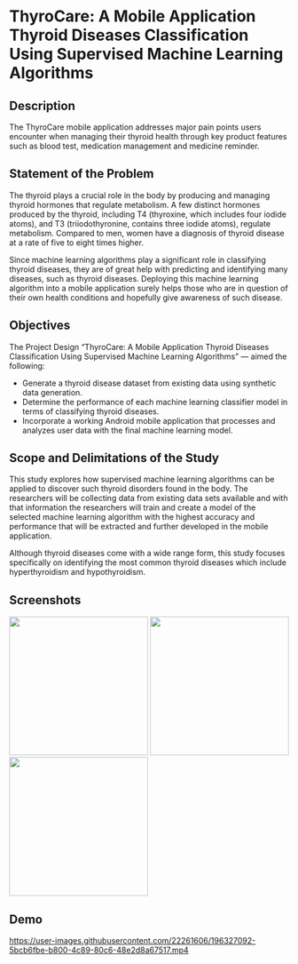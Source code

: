 # ThyroCare: A Mobile Application Thyroid Diseases Classification Using Supervised Machine Learning Algorithms

## Description

  The ThyroCare mobile application addresses major pain points users encounter when managing their thyroid health through key product features such as blood test, medication management and medicine reminder.

## Statement of the Problem

  The thyroid plays a crucial role in the body by producing and managing thyroid
hormones that regulate metabolism. A few distinct hormones produced by the thyroid,
including T4 (thyroxine, which includes four iodide atoms), and T3 (triiodothyronine,
contains three iodide atoms), regulate metabolism. Compared to men, women have a
diagnosis of thyroid disease at a rate of five to eight times higher.

  Since machine learning algorithms play a significant role in classifying thyroid
diseases, they are of great help with predicting and identifying many diseases, such as
thyroid diseases. Deploying this machine learning algorithm into a mobile application
surely helps those who are in question of their own health conditions and hopefully give
awareness of such disease.

## Objectives
  The Project Design “ThyroCare: A Mobile Application Thyroid Diseases
Classification Using Supervised Machine Learning Algorithms” — aimed the following:
* Generate a thyroid disease dataset from existing data using synthetic data
generation.
* Determine the performance of each machine learning classifier model in terms
of classifying thyroid diseases.
* Incorporate a working Android mobile application that processes and analyzes
user data with the final machine learning model.

## Scope and Delimitations of the Study

  This study explores how supervised machine learning algorithms can be applied to
discover such thyroid disorders found in the body. The researchers will be collecting data
from existing data sets available and with that information the researchers will train and
create a model of the selected machine learning algorithm with the highest accuracy and
performance that will be extracted and further developed in the mobile application.

  Although thyroid diseases come with a wide range form, this study focuses
specifically on identifying the most common thyroid diseases which include
hyperthyroidism and hypothyroidism. 

## Screenshots

<img src="https://user-images.githubusercontent.com/22261606/196328141-dd7796a9-9a7b-4eba-867a-9bd4c4580a37.jpg" width="250"> <img src="https://user-images.githubusercontent.com/22261606/196328144-a4cf9253-c5c3-45fe-8d31-fd0eaeef6ce0.jpg" width="250"> <img src="https://user-images.githubusercontent.com/22261606/196328146-76fe988e-f194-483a-8d52-a50b38df2948.jpg" width="250">

## Demo 

https://user-images.githubusercontent.com/22261606/196327092-5bcb6fbe-b800-4c89-80c6-48e2d8a67517.mp4





